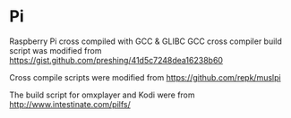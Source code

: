 # Pi
Raspberry Pi cross compiled with GCC &amp; GLIBC
GCC cross compiler build script was modified from  https://gist.github.com/preshing/41d5c7248dea16238b60

Cross compile scripts were modified from  https://github.com/repk/muslpi

The build script for omxplayer and Kodi were from http://www.intestinate.com/pilfs/
